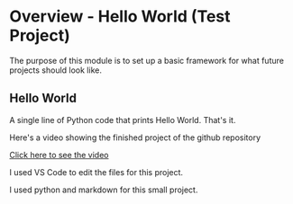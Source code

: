 # Overview - Hello World (Test Project)

The purpose of this module is to set up a basic framework for what future projects should look like.

## Hello World
A single line of Python code that prints Hello World. That's it.

Here's a video showing the finished project of the github repository

[Click here to see the video](https://youtu.be/fQ5h5VjiNDg)

I used VS Code to edit the files for this project.

I used python and markdown for this small project.
